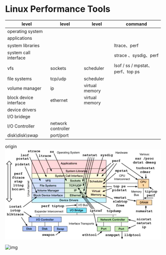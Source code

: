 # Linux Performance Tools

|level|level |level|command|
|---|---|---|---|
|operating system||||
|applications||||
|system libraries|||ltrace、perf|
|system call interface|||strace 、sysdig、perf|
|vfs|sockets|scheduler|lsof / ss / mpstat、perf、top ps|
|file systems|tcp/udp|scheduler||
|volume manager| ip|virtual memory||
|block device interface| ethernet|virtual memory||
|device drivers||||
|I/O bridege||||
|I/O Controller|network controller|||
|disk\disk\swap|port/port|||

origin
![image-20200602130606106](../pic/image-20200602130606106.png)

![img](http://www.brendangregg.com/BPF/bpf_performance_tools_book.png)